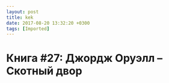 ```yaml
---
layout: post
title: kek
date: 2017-08-20 13:32:20 +0300
tags: [Imported]
---
```

# Книга #27: Джордж Оруэлл – Скотный двор


